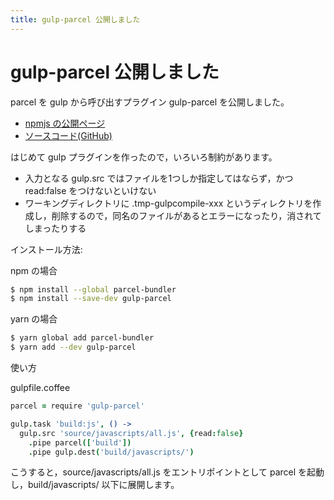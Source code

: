 ```yaml
---
title: gulp-parcel 公開しました
---
```

# gulp-parcel 公開しました

parcel を gulp から呼び出すプラグイン gulp-parcel を公開しました。

* [npmjs の公開ページ](https://www.npmjs.com/package/gulp-parcel)
* [ソースコード(GitHub)](https://github.com/zacky1972/gulp-parcel)

はじめて gulp プラグインを作ったので，いろいろ制約があります。

* 入力となる gulp.src ではファイルを1つしか指定してはならず，かつ read:false をつけないといけない
* ワーキングディレクトリに .tmp-gulpcompile-xxx というディレクトリを作成し，削除するので，同名のファイルがあるとエラーになったり，消されてしまったりする

インストール方法:

npm の場合

```bash
$ npm install --global parcel-bundler
$ npm install --save-dev gulp-parcel
```

yarn の場合

```bash
$ yarn global add parcel-bundler
$ yarn add --dev gulp-parcel
```

使い方

gulpfile.coffee

```coffee
parcel = require 'gulp-parcel'

gulp.task 'build:js', () ->
  gulp.src 'source/javascripts/all.js', {read:false}
    .pipe parcel(['build'])
    .pipe gulp.dest('build/javascripts/')
```

こうすると，source/javascripts/all.js をエントリポイントとして parcel を起動し，build/javascripts/ 以下に展開します。

